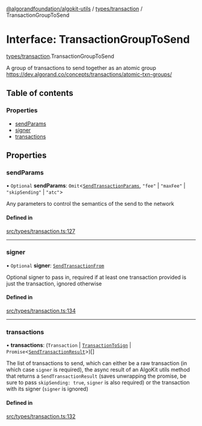 [@algorandfoundation/algokit-utils](../README.md) / [types/transaction](../modules/types_transaction.md) / TransactionGroupToSend

# Interface: TransactionGroupToSend

[types/transaction](../modules/types_transaction.md).TransactionGroupToSend

A group of transactions to send together as an atomic group
https://dev.algorand.co/concepts/transactions/atomic-txn-groups/

## Table of contents

### Properties

- [sendParams](types_transaction.TransactionGroupToSend.md#sendparams)
- [signer](types_transaction.TransactionGroupToSend.md#signer)
- [transactions](types_transaction.TransactionGroupToSend.md#transactions)

## Properties

### sendParams

• `Optional` **sendParams**: `Omit`\<[`SendTransactionParams`](types_transaction.SendTransactionParams.md), ``"fee"`` \| ``"maxFee"`` \| ``"skipSending"`` \| ``"atc"``\>

Any parameters to control the semantics of the send to the network

#### Defined in

[src/types/transaction.ts:127](https://github.com/algorandfoundation/algokit-utils-ts/blob/main/src/types/transaction.ts#L127)

___

### signer

• `Optional` **signer**: [`SendTransactionFrom`](../modules/types_transaction.md#sendtransactionfrom)

Optional signer to pass in, required if at least one transaction provided is just the transaction, ignored otherwise

#### Defined in

[src/types/transaction.ts:134](https://github.com/algorandfoundation/algokit-utils-ts/blob/main/src/types/transaction.ts#L134)

___

### transactions

• **transactions**: (`Transaction` \| [`TransactionToSign`](types_transaction.TransactionToSign.md) \| `Promise`\<[`SendTransactionResult`](types_transaction.SendTransactionResult.md)\>)[]

The list of transactions to send, which can either be a raw transaction (in which case `signer` is required),
  the async result of an AlgoKit utils method that returns a `SendTransactionResult` (saves unwrapping the promise, be sure to pass `skipSending: true`, `signer` is also required)
  or the transaction with its signer (`signer` is ignored)

#### Defined in

[src/types/transaction.ts:132](https://github.com/algorandfoundation/algokit-utils-ts/blob/main/src/types/transaction.ts#L132)
